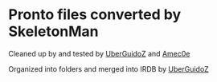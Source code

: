 # Pronto files converted by SkeletonMan

Cleaned up by and tested by [UberGuidoZ](https://github.com/UberGuidoZ) and [Amec0e](https://github.com/amec0e)

Organized into folders and merged into IRDB by [UberGuidoZ](https://github.com/UberGuidoZ)
